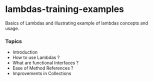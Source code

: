 # lambdas-training-examples
Basics of Lambdas and illustrating example of lambdas concepts and usage.

### Topics
- Introduction
- How to use Lambdas ?
- What are functional Interfaces ?
- Ease of Method References ?
- Improvements in Collections
